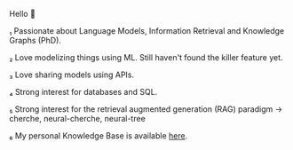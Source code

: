 Hello 👋

₁ Passionate about Language Models, Information Retrieval and Knowledge Graphs (PhD).

₂ Love modelizing things using ML. Still haven't found the killer feature yet.

₃ Love sharing models using APIs.

₄ Strong interest for databases and SQL.

₅ Strong interest for the retrieval augmented generation (RAG) paradigm -> cherche, neural-cherche, neural-tree

₆ My personal Knowledge Base is available [here](https://raphaelsty.github.io/knowledge).

